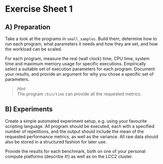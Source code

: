 Exercise Sheet 1
================

A) Preparation
-------------- 

Take a look at the programs in `small_samples`. Build them, determine how to run each program, what parameters it needs and how they are set, and how the workload can be scaled.

For each program, measure the real (wall clock) time, CPU time, system time and maximum memory usage for specific executions. Empirically select a suitable set of execution parameters for each program.
Document your results, and provide an argument for why you chose a specific set of parameters.

> *Hint*  
> The program `/bin/time` can provide all the requested metrics.

B) Experiments
--------------

Create a simple automated experiment setup, e.g. using your favourite scripting language. All program should be executed, each with a specified number of repetitions, and the output should include the mean of the requested performance metrics, as well as the variance. All raw data should also be stored in a structured fashion for later use.

Provide the results for each benchmark, both on one of your personal compute platforms (describe it!) as well as on the LCC2 cluster.

